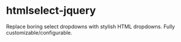 htmlselect-jquery
=================

Replace boring select dropdowns with stylish HTML dropdowns. Fully customizable/configurable.
